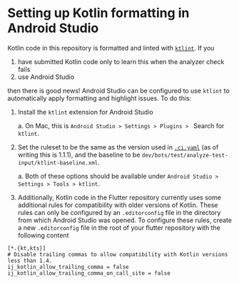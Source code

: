 # Setting up Kotlin formatting in Android Studio

Kotlin code in this repository is formatted and linted with [`ktlint`](https://github.com/pinterest/ktlint).
If you
1. have submitted Kotlin code only to learn this when the analyzer check fails
2. use Android Studio


then there is good news! Android Studio can be configured to use `ktlint` to automatically apply formatting and highlight issues. To do this:


1. Install the `ktlint` extension for Android Studio

   a. On Mac, this is `Android Studio > Settings > Plugins > ` Search for `ktlint`.

2. Set the ruleset to be the same as the version used in [`.ci.yaml`](../../../.ci.yaml) (as of writing this is 1.1.1), and the baseline to be `dev/bots/test/analyze-test-input/ktlint-baseline.xml`.

   a. Both of these options should be available under `Android Studio > Settings > Tools > ktlint`.

3. Additionally, Kotlin code in the Flutter repository currently uses some additional rules for compatibility with older versions of Kotlin.
These rules can only be configured by an `.editorconfig` file in the directory from which Android Studio was opened. To configure these rules, create a new `.editorconfig` file in the root of your flutter repository with the following content
```
[*.{kt,kts}]
# Disable trailing commas to allow compatibility with Kotlin versions less than 1.4.
ij_kotlin_allow_trailing_comma = false
ij_kotlin_allow_trailing_comma_on_call_site = false
```
